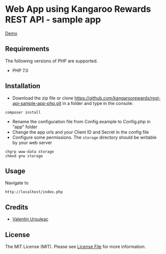 # Web App using Kangaroo Rewards REST API - sample app

[Demo](http://oauthsample.traktrok.com/index.php)

## Requirements

The following versions of PHP are supported.

* PHP 7.0

## Installation

- Download the zip file or clone https://github.com/kangaroorewards/rest-api-sample-app-php.git in a folder and type in the console:

```
composer install
```

- Rename the configuration file from Config.example to Config.php in "app" folder
- Change the app urls and your Client ID and Secret in the config file
- Configure some permissions. The ```storage``` directory should be writable by your web server
```
chgrp www-data storage
chmod g+w storage
```

## Usage

Navigate to 
```http
http://localhost/index.php
```

## Credits

- [Valentin Ursuleac](https://github.com/ursuleacv)

## License

The MIT License (MIT). Please see [License File](https://github.com/kangaroorewards/rest-api-sample-app-php/blob/master/LICENSE.md) for more information.